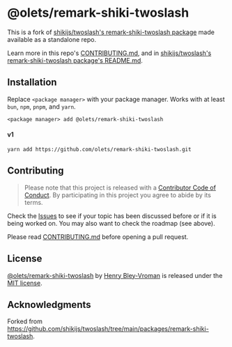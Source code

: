 # @olets/remark-shiki-twoslash

This is a fork of [shikijs/twoslash's remark-shiki-twoslash package](https://github.com/shikijs/twoslash/tree/main/packages/remark-shiki-twoslash) made available as a standalone repo.

Learn more in this repo's [CONTRIBUTING.md](CONTRIBUTING.md), and in [shikijs/twoslash's remark-shiki-twoslash package's README.md](https://github.com/shikijs/twoslash/blob/5ad23a59c9ead4a3df4d11293948b10bdef373f9/packages/remark-shiki-twoslash/README.md).

## Installation

Replace `<package manager>` with your package manager. Works with at least `bun`, `npm`, `pnpm`, and `yarn`.

```shell
<package manager> add @olets/remark-shiki-twoslash
```

#### v1

```shell
yarn add https://github.com/olets/remark-shiki-twoslash.git
```

## Contributing

> Please note that this project is released with a [Contributor Code of Conduct](CODE_OF_CONDUCT.md). By participating in this project you agree to abide by its terms.

Check the [Issues](https://github.com/olets/shiki/issues) to see if your topic has been discussed before or if it is being worked on. You may also want to check the roadmap (see above).

Please read [CONTRIBUTING.md](CONTRIBUTING.md) before opening a pull request.

## License

<a href="https://github.com/olets/shiki/tree/main/packages/remark-shiki-twoslash">@olets/remark-shiki-twoslash</a> by <a href="https://github.com/olets">Henry Bley-Vroman</a> is released under the [MIT license](LICENSE).

## Acknowledgments

Forked from <https://github.com/shikijs/twoslash/tree/main/packages/remark-shiki-twoslash>.
